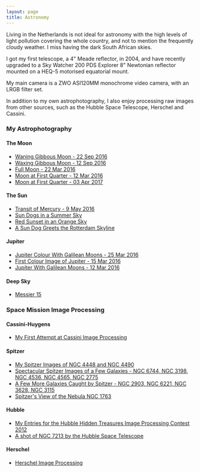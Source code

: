 ```yaml
---
layout: page
title: Astronomy
---
```


Living in the Netherlands is not ideal for astronomy with the high levels of light pollution covering the whole country, and not to mention the frequently cloudy weather. I miss having the dark South African skies. 

I got my first telescope, a 4" Meade reflector, in 2004, and have recently upgraded to a Sky Watcher 200 PDS Explorer 8" Newtonian reflector mounted on a HEQ-5 motorised equatorial mount.

My main camera is a ZWO ASI120MM monochrome video camera, with an LRGB filter set. 

In addition to my own astrophotography, I also enjoy processing raw images from other sources, such as the Hubble Space Telescope, Herschel and Cassini.

### My Astrophotography

#### The Moon
* [Waning Gibbous Moon - 22 Sep 2016](/astronomy/2016/09/22/moon-22-sep-2016.html)
* [Waxing Gibbous Moon - 12 Sep 2016](/astronomy/2016/09/12/moon-12-sep-2016.html)
* [Full Moon - 22 Mar 2016](/astronomy/2016/03/23/moon-22-mar-2016.html)
* [Moon at First Quarter - 12 Mar 2016](/astronomy/2016/03/18/moon-12-mar-2016.html)
* [Moon at First Quarter - 03 Apr 2017](/astronomy/2017/04/04/moon-04-apr-2017.html)

#### The Sun
* [Transit of Mercury - 9 May 2016](/astronomy/2016/05/09/mercury-transit-09-may-2016.html)
* [Sun Dogs in a Summer Sky](/astronomy/2017/08/08/sun-dogs-in-a-summer-sky.html)
* [Red Sunset in an Orange Sky](/astronomy/2017/10/18/red-sunset-in-an-orange-sky.html)
* [A Sun Dog Greets the Rotterdam Skyline](/astronomy/2017/10/28/a-sun-dog-greets-the-rotterdam-skyline.html)

#### Jupiter
* [Jupiter Colour With Galilean Moons - 25 Mar 2016](/astronomy/2016/03/27/jupiter-25-mar-2016.html)
* [First Colour Image of Jupiter - 15 Mar 2016](/astronomy/2016/03/17/jupiter-15-mar-2016.html)
* [Jupiter With Galilean Moons - 12 Mar 2016](/astronomy/2016/03/13/jupiter-12-mar-2016.html)

#### Deep Sky
* [Messier 15](/astronomy/2016/09/24/messier-15.html)



### Space Mission Image Processing

#### Cassini-Huygens
* [My First Attempt at Cassini Image Processing](/astronomy/2017/03/01/my-first-attempt-at-cassini-image-processing.html)

#### Spitzer
* [My Spitzer Images of NGC 4448 and NGC 4490](/astronomy/2017/03/12/my-spitzer-images-of-ngc4448-and-ngc4490.html)
* [Spectacular Spitzer Images of a Few Galaxies - NGC 6744, NGC 3198, NGC 4536, NGC 4565, NGC 2775](/astronomy/2017/04/15/spectacular-spitzer-images-of-a-few-galaxies.html)
* [A Few More Galaxies Caught by Spitzer - NGC 2903, NGC 6221, NGC 3628, NGC 3115](/astronomy/2017/04/18/a-few-more-galaxies-caught-by-spitzer.html)
* [Spitzer's View of the Nebula NGC 1763](/astronomy/2017/08/30/spitzers-view-of-the-nebula-ngc1763.html)

#### Hubble
* [My Entries for the Hubble Hidden Treasures Image Processing Contest 2012](/astronomy/2012/06/10/my-entries-for-the-hubble-hidden-treasures-image-processing-contest.html)
* [A shot of NGC 7213 by the Hubble Space Telescope](/astronomy/2017/05/24/a-shot-of-ngc7213-by-the-hubble-space-telescope.html)

#### Herschel
* [Herschel Image Processing](/astronomy/2012/07/03/herschel-image-processing.html)
